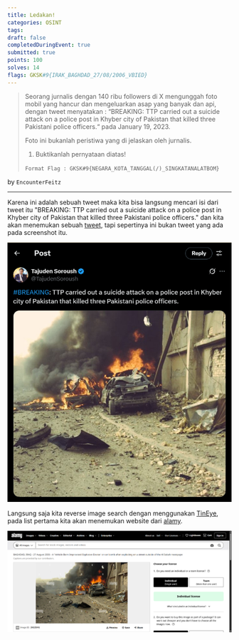 ```yaml
---
title: Ledakan!
categories: OSINT
tags: 
draft: false
completedDuringEvent: true
submitted: true
points: 100
solves: 14
flags: GKSK#9{IRAK_BAGHDAD_27/08/2006_VBIED}
---
```

> Seorang jurnalis dengan 140 ribu followers di X mengunggah foto mobil yang hancur dan mengeluarkan asap yang banyak dan api, dengan tweet menyatakan : “BREAKING: TTP carried out a suicide attack on a police post in Khyber city of Pakistan that killed three Pakistani police officers.“ pada January 19, 2023.
>
> Foto ini bukanlah peristiwa yang di jelaskan oleh jurnalis.
>
> 1. Buktikanlah pernyataan diatas!
>
> `Format Flag : GKSK#9{NEGARA_KOTA_TANGGAL(/)_SINGKATANALATBOM}`

by `EncounterFeitz`

---

Karena ini adalah sebuah tweet maka kita bisa langsung mencari isi dari tweet itu "BREAKING: TTP carried out a suicide attack on a police post in Khyber city of Pakistan that killed three Pakistani police officers." dan kita akan menemukan sebuah [tweet](https://x.com/TajudenSoroush/status/1616108524026617856?lang=en), tapi sepertinya ini bukan tweet yang ada pada screenshot itu.

![alt text](image.png)

Langsung saja kita reverse image search dengan menggunakan [TinEye](https://tineye.com/search/07b288b4dd99644736909b67382fcf6eeb4171c3?sort=score&order=desc&page=1), pada list pertama kita akan menemukan website dari [alamy](https://www.alamy.com/baghdad-iraq-27-august-2006-a-vehicle-born-improvised-explosive-devise-or-car-bomb-after-exploding-on-a-street-outside-of-the-al-sabah-newspape-image491795068.html).

![alt text](image-1.png)
